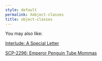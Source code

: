```yaml
---
style: default
permalink: Xobject-classes
title: object-classes
---
```

You may also like:

[Interlude: A Special Letter](http://scp-wiki.net/wondertainment-special-letter)

[SCP-2296: Emperor Penguin Tube Mommas](http://scp-wiki.net/scp-2296)
